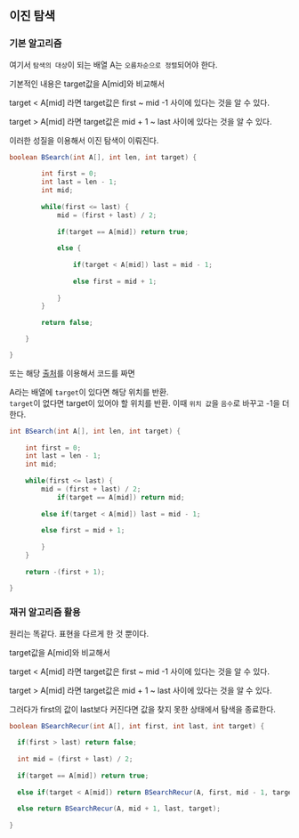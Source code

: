 ## 이진 탐색 

### 기본 알고리즘 

여기서 `탐색의 대상`이 되는 배열 A는 `오름차순으로 정렬`되어야 한다.

기본적인 내용은 target값을 A[mid]와 비교해서 

target < A[mid] 라면 target값은 first ~ mid -1 사이에 있다는 것을 알 수 있다.

target > A[mid] 라면 target값은 mid + 1 ~ last 사이에 있다는 것을 알 수 있다.

이러한 성질을 이용해서 이진 탐색이 이뤄진다. 

``` java
boolean BSearch(int A[], int len, int target) {
		
		int first = 0; 
		int last = len - 1;
		int mid;
		
		while(first <= last) {			
			mid = (first + last) / 2;
      
			if(target == A[mid]) return true;
			
			else {
				
				if(target < A[mid]) last = mid - 1;
				
				else first = mid + 1;
				
			}
		}
		
		return false;

	}

}
```

또는 해당 [출처](/CodingTest/11여러가지문제/카카오기출/level2/메소드/CollectionsBinarySearch.md)를 이용해서 코드를 짜면

A라는 배열에 `target`이 있다면 해당 위치를 반환.  
`target`이 없다면 target이 있어야 할 위치를 반환. 이때 `위치 값`을 `음수`로 바꾸고 -1을 더한다.
``` java
int BSearch(int A[], int len, int target) {
		
	int first = 0; 
	int last = len - 1;
	int mid;
		
	while(first <= last) {			
		mid = (first + last) / 2;
      		if(target == A[mid]) return mid;
			
		else if(target < A[mid]) last = mid - 1;
			
		else first = mid + 1;
		
		}
	}
		
	return -(first + 1);

}
```


### 재귀 알고리즘 활용 

원리는 똑같다. 표현을 다르게 한 것 뿐이다. 

target값을 A[mid]와 비교해서 

target < A[mid] 라면 target값은 first ~ mid -1 사이에 있다는 것을 알 수 있다.

target > A[mid] 라면 target값은 mid + 1 ~ last 사이에 있다는 것을 알 수 있다.

그러다가 first의 값이 last보다 커진다면 값을 찾지 못한 상태에서 탐색을 종료한다.

``` java
boolean BSearchRecur(int A[], int first, int last, int target) { 
 
  if(first > last) return false;
  
  int mid = (first + last) / 2; 
  
  if(target == A[mid]) return true; 
  
  else if(target < A[mid]) return BSearchRecur(A, first, mid - 1, target); 
  
  else return BSearchRecur(A, mid + 1, last, target);  
  
}
```

